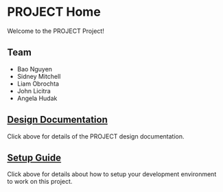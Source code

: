 # PROJECT Home

Welcome to the PROJECT Project!

## Team

* Bao Nguyen
* Sidney Mitchell
* Liam Obrochta
* John Licitra
* Angela Hudak

## [Design Documentation](DesignDoc)

Click above for details of the PROJECT design documentation.

## [Setup Guide](SetupGuide)

Click above for details about how to setup your development environment to work on this project.
